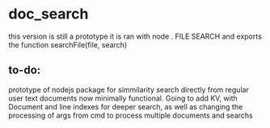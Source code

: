 # doc_search

this version is still a prototype
it is ran with node . FILE SEARCH and exports the function searchFile(file, search)

## to-do:

prototype of nodejs package for simmilarity search directly from regular user text documents now minimally functional. Going to add KV, with Document
and line indexes for deeper search, as well as changing the processing of args from cmd to process multiple documents and searchs
